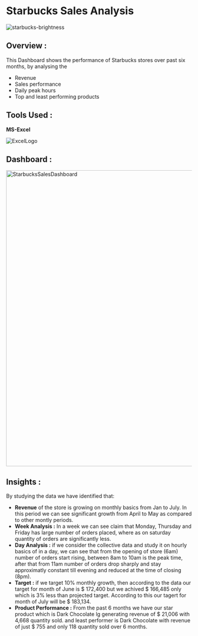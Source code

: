 # Starbucks Sales Analysis

![starbucks-brightness](https://github.com/user-attachments/assets/06ee11b5-5bf4-4e5f-97b3-3ab08c15539d)


## **Overview :**
This Dashboard shows the performance of Starbucks stores over past six months, by analysing the 
- Revenue
- Sales performance
- Daily peak hours
- Top and least performing products

## **Tools Used :**
**MS-Excel**


![ExcelLogo](https://github.com/user-attachments/assets/dbedceba-4ff8-4760-894c-c4294cc9ec8a)


## **Dashboard :**

<img width="1505" height="802" alt="StarbucksSalesDashboard" src="https://github.com/user-attachments/assets/ece22cc5-80e7-4296-8831-6a0150907ca8" />


## **Insights :**
By studying the data we have identified that:
- **Revenue** of the store is growing on monthly basics from Jan to July. In this period we can see significant growth from April to May as compared to other montly periods.
-  **Week Analysis :** In a week we can see claim that Monday, Thursday and Friday has large number of orders placed, where as on saturday quantity of orders are significantly less.
-  **Day Analysis :** if we consider the collective data and study it on hourly basics of in a day, we can see that from the opening of store (6am) number of orders start rising, between 8am to 10am is the peak time, after that from 11am number of orders drop sharply and stay approximatly constant till evening and reduced at the time of closing (8pm).
-  **Target :** if we target 10% monthly growth, then according to the data our target for month of June is $ 172,400 but we achived $ 166,485 only which is 3% less than projected target. According to this our tagert for month of July will be $ 183,134.
-  **Product Performance :** From the past 6 months we have our star product which is Dark Chocolate lg generating revenue of $ 21,006 with 4,668 quantity sold. and least performer is Dark Chocolate with revenue of just $ 755 and only 118 quantity sold over 6 months.
